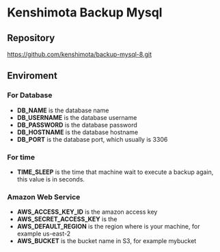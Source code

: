 # Kenshimota Backup Mysql

## Repository 
<a href = "https://github.com/kenshimota/backup-mysql-8.git">
    https://github.com/kenshimota/backup-mysql-8.git
</a>

## Enviroment


### For Database
* <b>DB_NAME</b> is the database name
* <b>DB_USERNAME</b> is the database username
* <b>DB_PASSWORD</b> is the database password 
* <b>DB_HOSTNAME</b> is the database hostname
* <b>DB_PORT</b> is the database port, which usually is 3306

### For time 
* <b>TIME_SLEEP</b> is the time that machine wait to execute a backup again, this value is in seconds.

### Amazon Web Service
* <b>AWS_ACCESS_KEY_ID</b> is the amazon access key
* <b>AWS_SECRET_ACCESS_KEY</b>  is the 
* <b>AWS_DEFAULT_REGION</b> is the region where is your machine, for example us-east-2
* <b>AWS_BUCKET</b> is the bucket name in S3, for example mybucket